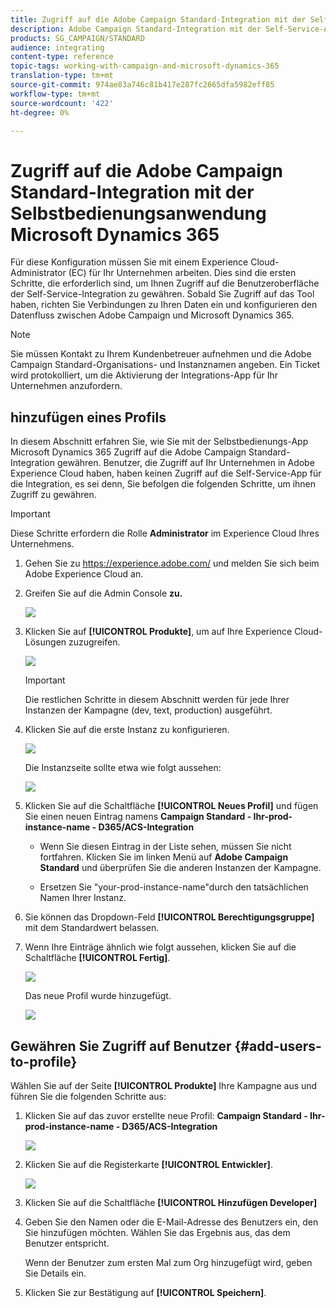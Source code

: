 ```yaml
---
title: Zugriff auf die Adobe Campaign Standard-Integration mit der Self-Service-App Dynamics 365
description: Adobe Campaign Standard-Integration mit der Self-Service-App Dynamics 365
products: SG_CAMPAIGN/STANDARD
audience: integrating
content-type: reference
topic-tags: working-with-campaign-and-microsoft-dynamics-365
translation-type: tm+mt
source-git-commit: 974ae83a746c81b417e287fc2665dfa5982eff85
workflow-type: tm+mt
source-wordcount: '422'
ht-degree: 0%

---
```



# Zugriff auf die Adobe Campaign Standard-Integration mit der Selbstbedienungsanwendung Microsoft Dynamics 365

Für diese Konfiguration müssen Sie mit einem Experience Cloud-Administrator (EC) für Ihr Unternehmen arbeiten. Dies sind die ersten Schritte, die erforderlich sind, um Ihnen Zugriff auf die Benutzeroberfläche der Self-Service-Integration zu gewähren. Sobald Sie Zugriff auf das Tool haben, richten Sie Verbindungen zu Ihren Daten ein und konfigurieren den Datenfluss zwischen Adobe Campaign und Microsoft Dynamics 365.

>[!NOTE]
>
>Sie müssen Kontakt zu Ihrem Kundenbetreuer aufnehmen und die Adobe Campaign Standard-Organisations- und Instanznamen angeben. Ein Ticket wird protokolliert, um die Aktivierung der Integrations-App für Ihr Unternehmen anzufordern.

## hinzufügen eines Profils

In diesem Abschnitt erfahren Sie, wie Sie mit der Selbstbedienungs-App Microsoft Dynamics 365 Zugriff auf die Adobe Campaign Standard-Integration gewähren. Benutzer, die Zugriff auf Ihr Unternehmen in Adobe Experience Cloud haben, haben keinen Zugriff auf die Self-Service-App für die Integration, es sei denn, Sie befolgen die folgenden Schritte, um ihnen Zugriff zu gewähren.

>[!IMPORTANT]
>
> Diese Schritte erfordern die Rolle **Administrator** im Experience Cloud Ihres Unternehmens.


1. Gehen Sie zu https://experience.adobe.com/ und melden Sie sich beim Adobe Experience Cloud an.
1. Greifen Sie auf die Admin Console **zu.**

   ![](assets/do-not-localize/d365-to-acs-access-3.png)

1. Klicken Sie auf **[!UICONTROL Produkte]**, um auf Ihre Experience Cloud-Lösungen zuzugreifen.

   ![](assets/do-not-localize/d365-to-acs-access-6.png)


   >[!IMPORTANT]
   >
   >Die restlichen Schritte in diesem Abschnitt werden für jede Ihrer Instanzen der Kampagne (dev, text, production) ausgeführt.

1. Klicken Sie auf die erste Instanz zu konfigurieren.

   ![](assets/do-not-localize/d365-to-acs-access-6.png)

   Die Instanzseite sollte etwa wie folgt aussehen:

   ![](assets/do-not-localize/d365-to-acs-access-8.png)

1. Klicken Sie auf die Schaltfläche **[!UICONTROL Neues Profil]** und fügen Sie einen neuen Eintrag namens **Campaign Standard - Ihr-prod-instance-name - D365/ACS-Integration**

   * Wenn Sie diesen Eintrag in der Liste sehen, müssen Sie nicht fortfahren. Klicken Sie im linken Menü auf **Adobe Campaign Standard** und überprüfen Sie die anderen Instanzen der Kampagne.

   * Ersetzen Sie &quot;your-prod-instance-name&quot;durch den tatsächlichen Namen Ihrer Instanz.

1. Sie können das Dropdown-Feld **[!UICONTROL Berechtigungsgruppe]** mit dem Standardwert belassen.

1. Wenn Ihre Einträge ähnlich wie folgt aussehen, klicken Sie auf die Schaltfläche **[!UICONTROL Fertig]**.

   ![](assets/do-not-localize/d365-to-acs-access-14.png)

   Das neue Profil wurde hinzugefügt.

   ![](assets/do-not-localize/d365-to-acs-access-15.png)

## Gewähren Sie Zugriff auf Benutzer {#add-users-to-profile}

Wählen Sie auf der Seite **[!UICONTROL Produkte]** Ihre Kampagne aus und führen Sie die folgenden Schritte aus:

1. Klicken Sie auf das zuvor erstellte neue Profil:  **Campaign Standard - Ihr-prod-instance-name - D365/ACS-Integration**

   ![](assets/do-not-localize/d365-to-acs-access-15.png)

1. Klicken Sie auf die Registerkarte **[!UICONTROL Entwickler]**.

   ![](assets/do-not-localize/d365-to-acs-access-18.png)

1. Klicken Sie auf die Schaltfläche **[!UICONTROL Hinzufügen Developer]**

1. Geben Sie den Namen oder die E-Mail-Adresse des Benutzers ein, den Sie hinzufügen möchten.  Wählen Sie das Ergebnis aus, das dem Benutzer entspricht.

   Wenn der Benutzer zum ersten Mal zum Org hinzugefügt wird, geben Sie Details ein.

1. Klicken Sie zur Bestätigung auf **[!UICONTROL Speichern]**.
